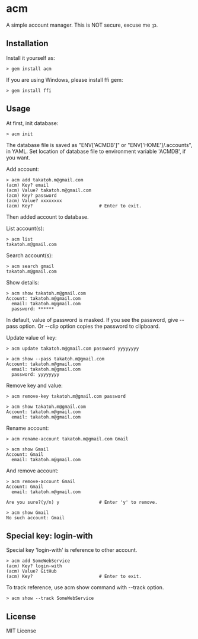 # acm

A simple account manager. This is NOT secure, excuse me ;p.


## Installation

Install it yourself as:

    > gem install acm

If you are using Windows, please install ffi gem:

    > gem install ffi

## Usage

At first, init database:

    > acm init

The database file is saved as "ENV['ACMDB']" or "ENV['HOME']/.accounts", in YAML.
Set location of database file to environment variable 'ACMDB', if you want.

Add account:

    > acm add takatoh.m@gmail.com
    (acm) Key? email
    (acm) Value? takatoh.m@gmail.com
    (acm) Key? password
    (acm) Value? xxxxxxxx
    (acm) Key?                         # Enter to exit.

Then added account to database.

List account(s):

    > acm list
    takatoh.m@gmail.com

Search account(s):

    > acm search gmail
    takatoh.m@gmail.com

Show details:

    > acm show takatoh.m@gmail.com
    Account: takatoh.m@gmail.com
      email: takatoh.m@gmail.com
      password: ******

In default, value of password is masked. If you see the password, give --pass option.
Or --clip option copies the password to clipboard.

Update value of key:

    > acm update takatoh.m@gmail.com password yyyyyyyy

    > acm show --pass takatoh.m@gmail.com
    Account: takatoh.m@gmail.com
      email: takatoh.m@gmail.com
      password: yyyyyyyy

Remove key and value:

    > acm remove-key takatoh.m@gmail.com password

    > acm show takatoh.m@gmail.com
    Account: takatoh.m@gmail.com
      email: takatoh.m@gmail.com

Rename account:

    > acm rename-account takatoh.m@gmail.com Gmail

    > acm show Gmail
    Account: Gmail
      email: takatoh.m@gmail.com

And remove account:

    > acm remove-account Gmail
    Account: Gmail
      email: takatoh.m@gmail.com

    Are you sure?(y/n) y               # Enter 'y' to remove.

    > acm show Gmail
    No such account: Gmail

## Special key: login-with

Special key 'login-with' is reference to other account.

    > acm add SomeWebService
    (acm) Key? login-with
    (acm) Value? GitHub
    (acm) Key?                         # Enter to exit.

To track reference, use acm show command with --track option.

    > acm show --track SomeWebService

## License

MIT License
